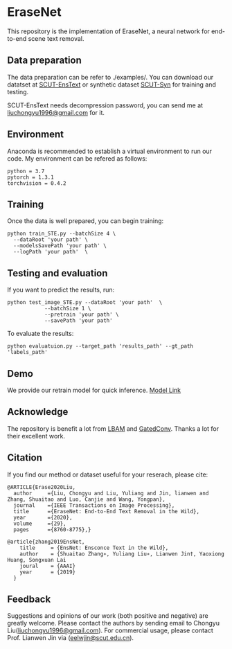 # EraseNet

This repository is the implementation of EraseNet, a neural network for end-to-end scene text removal.


## Data preparation

The data preparation can be refer to ./examples/. You can download our datatset at [SCUT-EnsText](https://github.com/HCIILAB/SCUT-EnsText) or synthetic dataset [SCUT-Syn](https://github.com/HCIILAB/Scene-Text-Removal) for training and testing. 

SCUT-EnsText needs decompression password, you can send me at [liuchongyu1996@gmail.com](mailto:liuchongyu1996@gmail.com) for it.

## Environment

Anaconda is recommended to establish a virtual environment to run our code. My environment can be refered as follows:
```
python = 3.7
pytorch = 1.3.1
torchvision = 0.4.2
```

## Training

Once the data is well prepared, you can begin training:
```
python train_STE.py --batchSize 4 \
  --dataRoot 'your path' \
  --modelsSavePath 'your path' \
  --logPath 'your path'  \
```

## Testing and evaluation

If you want to predict the results, run:

```
python test_image_STE.py --dataRoot 'your path'  \
            --batchSize 1 \
            --pretrain 'your path' \
            --savePath 'your path'
```

To evaluate the results:
```
python evaluatuion.py --target_path 'results_path' --gt_path 'labels_path'
```

## Demo

We provide our retrain model for quick inference. [Model Link](https://drive.google.com/file/d/1scrtQ2GFvKjjoGEqbKxpOMn37mJmXsFd/view)

## Acknowledge

The repository is benefit a lot from [LBAM](https://github.com/Vious/LBAM_Pytorch) and [GatedConv](https://github.com/avalonstrel/GatedConvolution_pytorch). Thanks a lot for their excellent work.

## Citation
If you find our method or dataset useful for your reserach, please cite:
```
@ARTICLE{Erase2020Liu,
  author     ={Liu, Chongyu and Liu, Yuliang and Jin, lianwen and Zhang, Shuaitao and Luo, Canjie and Wang, Yongpan},
  journal    ={IEEE Transactions on Image Processing},
  title      ={EraseNet: End-to-End Text Removal in the Wild},
  year       ={2020},
  volume     ={29},
  pages      ={8760-8775},}

@article{zhang2019EnsNet,
    title     = {EnsNet: Ensconce Text in the Wild},
    author    = {Shuaitao Zhang∗, Yuliang Liu∗, Lianwen Jin†, Yaoxiong Huang, Songxuan Lai
    joural    = {AAAI}
    year      = {2019}
  }
```

## Feedback
Suggestions and opinions of our work (both positive and negative) are greatly welcome. Please contact the authors by sending email to Chongyu Liu([liuchongyu1996@gmail.com](mailto:liuchongyu1996@gmail.com)). For commercial usage, please contact Prof. Lianwen Jin via ([eelwjin@scut.edu.cn](mailto:eelwjin@scut.edu.cn)).
